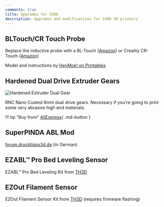 ```yaml
---
comments: true
title: Upgrades for SV06
description: Upgrades and modifications for SV06 3D printers
---
```


## BLTouch/CR Touch Probe

Replace the inductive probe with a BL-Touch ([Amazon](https://www.amazon.com/ANTCLABS-BLTouch-Leveling-Premium-Extension/dp/B076PQG1FF?th=1&linkCode=ll1&tag=blakadders-20&linkId=313bc8a41333f5614d6a927bae79978b&language=en_US&ref_=as_li_ss_tl)) or Creality CR-Touch ([Amazon](https://www.amazon.com/Professional-Auto-Leveling-Specially-Designed/dp/B0979F7RWN?crid=1MSC9M58TGJF1&keywords=cr+touch&qid=1681466792&sprefix=cr+%2Caps%2C616&sr=8-3&linkCode=ll1&tag=blakadders-20&linkId=31d299c65d33f37e51c522d4ff1c688b&language=en_US&ref_=as_li_ss_tl))

Model and instructions by [HeyMoe! on Printables](https://www.printables.com/model/382057-bltouch-cr-touch-mount-for-sv06)

## Hardened Dual Drive Extruder Gears

![Hardened Extruder Dual Gear](/images/hardened_extruder_dual_gear.webp)

RNC Nano Coated 8mm dual drive gears. Necessary if you're going to print some very abrasive high end materials.

!!! tip "Buy from"
    [AliExpress](https://www.aliexpress.com/item/1005003489229336.html?aff_fcid=e485c4c83b8d445fbf7ec23cb5629314-1681809540283-02962-_DBAPudB&tt=CPS_NORMAL&aff_fsk=_DBAPudB&aff_platform=shareComponent-detail&sk=_DBAPudB&aff_trace_key=e485c4c83b8d445fbf7ec23cb5629314-1681809540283-02962-_DBAPudB&terminal_id=5328bb0326ad4ecea39a5766fa327b23&afSmartRedirect=y){ .md-button }

## SuperPINDA ABL Mod

[forum.drucktipps3d.de](https://forum.drucktipps3d.de/forum/thread/25599-sovol-sv06-superpinda-mod/) (in German)

## EZABL™ Pro Bed Leveling Sensor

EZABL™ Pro Bed Leveling Kit from [TH3D](https://www.th3dstudio.com/product/ezabl-pro-bed-leveling-kit-for-sovol-sv06/?share=blakadder&campaign=sovol)

## EZOut Filament Sensor

EZOut Filament Sensor Kit from [TH3D](https://www.th3dstudio.com/product/ezout-filament-sensor-kit-for-sovol-sv06/?share=blakadder&campaign=sovol) (requires firmware flashing)
